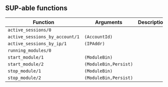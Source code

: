 ## SUP-able functions

| Function | Arguments | Description |
| -------- | --------- | ----------- |
| `active_sessions/0` |  | |
| `active_sessions_by_account/1` | `(AccountId)` | |
| `active_sessions_by_ip/1` | `(IPAddr)` | |
| `running_modules/0` |  | |
| `start_module/1` | `(ModuleBin)` | |
| `start_module/2` | `(ModuleBin,Persist)` | |
| `stop_module/1` | `(ModuleBin)` | |
| `stop_module/2` | `(ModuleBin,Persist)` | |
